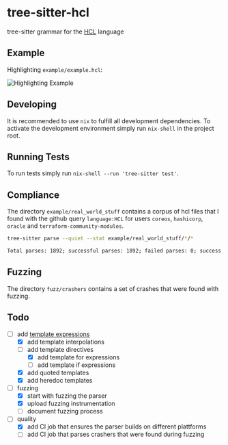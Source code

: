 # tree-sitter-hcl

tree-sitter grammar for the [HCL](https://github.com/hashicorp/hcl/blob/main/hclsyntax/spec.md) language

## Example

Highlighting `example/example.hcl`:

![Highlighting Example](https://i.imgur.com/vJLOlrN.png)

## Developing

It is recommended to use `nix` to fulfill all development dependencies. To activate the development environment simply run `nix-shell` in the project root.

## Running Tests

To run tests simply run `nix-shell --run 'tree-sitter test'`.

## Compliance

The directory `example/real_world_stuff` contains a corpus of hcl files that I found with the github query `language:HCL` for users `coreos`, `hashicorp`, `oracle` and `terraform-community-modules`.

```bash
tree-sitter parse --quiet --stat example/real_world_stuff/*/*

Total parses: 1892; successful parses: 1892; failed parses: 0; success percentage: 100.00%
```

## Fuzzing

The directory `fuzz/crashers` contains a set of crashes that were found with fuzzing.

## Todo

* [ ] add [template expressions](https://github.com/hashicorp/hcl/blob/main/hclsyntax/spec.md#template-expressions)
  * [x] add template interpolations
  * [ ] add template directives
    * [x] add template for expressions
    * [ ] add template if expressions
  * [x] add quoted templates
  * [x] add heredoc templates
* [ ] fuzzing
  * [x] start with fuzzing the parser
  * [x] upload fuzzing instrumentation
  * [ ] document fuzzing process
* [ ] quality
  * [x] add CI job that ensures the parser builds on different plattforms
  * [ ] add CI job that parses crashers that were found during fuzzing
